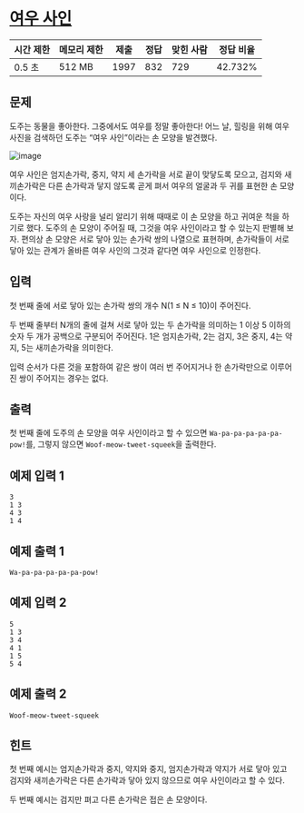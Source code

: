 # [여우 사인](https://www.acmicpc.net/problem/14709)

| 시간 제한 | 메모리 제한 | 제출 | 정답 | 맞힌 사람 | 정답 비율 |
| --- | --- | --- | --- | --- | --- |
| 0.5 초 | 512 MB | 1997 | 832 | 729 | 42.732% |

## 문제

도주는 동물을 좋아한다. 그중에서도 여우를 정말 좋아한다! 어느 날, 힐링을 위해 여우 사진을 검색하던 도주는 “여우 사인”이라는 손 모양을 발견했다.

![image](https://onlinejudgeimages.s3-ap-northeast-1.amazonaws.com/problem/14709/fox-sign.png)

여우 사인은 엄지손가락, 중지, 약지 세 손가락을 서로 끝이 맞닿도록 모으고, 검지와 새끼손가락은 다른 손가락과 닿지 않도록 곧게 펴서 여우의 얼굴과 두 귀를 표현한 손 모양이다.

도주는 자신의 여우 사랑을 널리 알리기 위해 때때로 이 손 모양을 하고 귀여운 척을 하기로 했다. 도주의 손 모양이 주어질 때, 그것을 여우 사인이라고 할 수 있는지 판별해 보자. 편의상 손 모양은 서로 닿아 있는 손가락 쌍의 나열으로 표현하며, 손가락들이 서로 닿아 있는 관계가 올바른 여우 사인의 그것과 같다면 여우 사인으로 인정한다.

## 입력

첫 번째 줄에 서로 닿아 있는 손가락 쌍의 개수 N(1 ≤ N ≤ 10)이 주어진다.

두 번째 줄부터 N개의 줄에 걸쳐 서로 닿아 있는 두 손가락을 의미하는 1 이상 5 이하의 숫자 두 개가 공백으로 구분되어 주어진다. 1은 엄지손가락, 2는 검지, 3은 중지, 4는 약지, 5는 새끼손가락을 의미한다.

입력 순서가 다른 것을 포함하여 같은 쌍이 여러 번 주어지거나 한 손가락만으로 이루어진 쌍이 주어지는 경우는 없다.

## 출력

첫 번째 줄에 도주의 손 모양을 여우 사인이라고 할 수 있으면 `Wa-pa-pa-pa-pa-pa-pow!`를, 그렇지 않으면 `Woof-meow-tweet-squeek`을 출력한다.

## 예제 입력 1

```
3
1 3
4 3
1 4

```

## 예제 출력 1

```
Wa-pa-pa-pa-pa-pa-pow!

```

## 예제 입력 2

```
5
1 3
3 4
4 1
1 5
5 4

```

## 예제 출력 2

```
Woof-meow-tweet-squeek

```

## 힌트

첫 번째 예시는 엄지손가락과 중지, 약지와 중지, 엄지손가락과 약지가 서로 닿아 있고 검지와 새끼손가락은 다른 손가락과 닿아 있지 않으므로 여우 사인이라고 할 수 있다.

두 번째 예시는 검지만 펴고 다른 손가락은 접은 손 모양이다.
